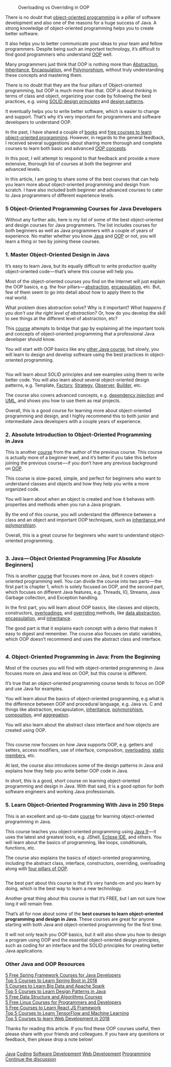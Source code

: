 <figure><img alt src="https://hackernoon.com/hn-images/1*EANgU23Sdyk84Z4PjjAfRg.gif"><figcaption>Overloading vs Overriding in&#xA0;OOP</figcaption></figure><p>There is no doubt that <a href="http://www.java67.com/2018/02/5-free-object-oriented-programming-online-courses.html">object-oriented programming</a> is a pillar of software development and also one of the reasons for a huge success of Java. A strong knowledge of object-oriented programming helps you to create better software.</p><p>It also helps you to better communicate your ideas to your team and fellow programmers. Despite being such an important technology, it&#x2019;s difficult to find good programmers who understand <a href="http://www.java67.com/2016/09/oops-concept-tutorial-in-java-object-oriented-programming.html">OOP</a>&#xA0;well.</p><p>Many programmers just think that OOP is nothing more than <a href="http://www.java67.com/2015/05/difference-between-abstraction-and.html">Abstraction</a>, <a href="http://www.java67.com/2012/08/what-is-inheritance-in-java-oops-programming-example.html">Inheritance</a>, <a href="https://javarevisited.blogspot.com/2012/03/what-is-encapsulation-in-java-and-oops.html">Encapsulation</a>, and <a href="http://www.java67.com/2015/05/difference-between-abstraction-and.html">Polymorphism</a>, without truly understanding these concepts and mastering them.</p><p>There is no doubt that they are the four pillars of Object-oriented programming, but OOP is much more than that. OOP is about thinking in terms of class and object, organizing your code by following the best practices, e.g. using <a href="https://javarevisited.blogspot.com/2018/07/10-object-oriented-design-principles.html">SOLID design principles</a> and <a href="https://javarevisited.blogspot.com/2018/02/top-5-java-design-pattern-courses-for-developers.html">design patterns</a>.</p><p>It eventually helps you to write better software, which is easier to change and support. That&#x2019;s why it&#x2019;s very important for programmers and software developers to understand OOP.</p><p>In the past, I have shared a couple of <a href="https://javarevisited.blogspot.com/2017/04/top-5-books-to-learn-object-oriented-programming.html">books</a> and <a href="http://www.java67.com/2018/02/5-free-object-oriented-programming-online-courses.html">free courses to learn object-oriented programming</a>. However, in regards to the general feedback, I received several suggestions about sharing more thorough and complete courses to learn both basic and advanced <a href="http://www.java67.com/2015/12/top-30-oops-concept-interview-questions-answers-java.html">OOP concepts</a>.</p><p>In this post, I will attempt to respond to that feedback and provide a more extensive, thorough list of courses at both the beginner and advanced&#xA0;levels.</p><p>In this article, I am going to share some of the best courses that can help you learn more about object-oriented programming and design from scratch. I have also included both beginner and advanced courses to cater to Java programmers of different experience levels.</p><h3>5 Object-Oriented Programming Courses for Java Developers</h3><p>Without any further ado, here is my list of some of the best object-oriented and design courses for Java programmers. The list includes courses for both beginners as well as Java programmers with a couple of years of experience. No matter whether you know <a href="https://javarevisited.blogspot.com/2018/08/top-5-free-java-8-and-9-courses-for-programmers.html">Java</a> and <a href="http://www.java67.com/2015/12/top-30-oops-concept-interview-questions-answers-java.html">OOP</a> or not, you will learn a thing or two by joining these&#xA0;courses.</p><h3>1. Master Object-Oriented Design in&#xA0;Java</h3><p>It&#x2019;s easy to learn Java, but its equally difficult to write production quality object-oriented code&#x200A;&#x2014;&#x200A;that&#x2019;s where this course will help&#xA0;you.</p><p>Most of the object-oriented courses you find on the Internet will just explain the OOP basics, e.g. the four pillars&#x200A;&#x2014;&#x200A;<a href="http://javarevisited.blogspot.sg/2010/10/abstraction-in-java.html#axzz59Lhz7uVu">abstraction</a>, <a href="https://javarevisited.blogspot.com/2017/04/difference-between-abstraction-and-encapsulation-in-java-oop.html">encapsulation</a>, etc. But, few of them seem to go into detail about how to apply them to the real&#xA0;world.</p><p>What problem does abstraction solve? Why is it important? <em>What happens if you don&#x2019;t use the right level of abstraction?</em> Or, how do you develop the skill to see things at the different level of abstraction, etc?</p><p>This <a href="https://click.linksynergy.com/fs-bin/click?id=JVFxdTr9V80&amp;subid=0&amp;offerid=323058.1&amp;type=10&amp;tmpid=14538&amp;RD_PARM1=https%3A%2F%2Fwww.udemy.com%2Fmastering-object-oriented-design-in-java%2F">course</a> attempts to bridge that gap by explaining all the important tools and concepts of object-oriented programming that a professional Java developer should&#xA0;know.</p><p>You will start with OOP basics like any <a href="https://javarevisited.blogspot.sg/2017/11/top-5-free-java-courses-for-beginners.html#axzz4zuIICRs9">other Java course</a>, but slowly, you will learn to design and develop software using the best practices in object-oriented programming.</p><figure><a href="https://click.linksynergy.com/fs-bin/click?id=JVFxdTr9V80&amp;subid=0&amp;offerid=323058.1&amp;type=10&amp;tmpid=14538&amp;RD_PARM1=https%3A%2F%2Fwww.udemy.com%2Fmastering-object-oriented-design-in-java%2F"><img alt src="https://hackernoon.com/hn-images/0*4BavMx_nSruv_pki.jpg"></a></figure><p>You will learn about SOLID principles and see examples using them to write better code. You will also learn about several object-oriented design patterns, e.g. Template, <a href="http://javarevisited.blogspot.sg/2011/12/factory-design-pattern-java-example.html#axzz51cvxH5kW">Factory</a>, <a href="http://javarevisited.blogspot.sg/2015/07/strategy-design-pattern-and-open-closed-principle-java-example.html">Strategy</a>, <a href="http://javarevisited.blogspot.sg/2011/12/observer-design-pattern-java-example.html">Observer</a>, <a href="http://javarevisited.blogspot.sg/2012/06/builder-design-pattern-in-java-example.html">Builder</a>,&#xA0;etc.</p><p>The course also covers advanced concepts, e.g. <a href="https://javarevisited.blogspot.sg/2015/06/difference-between-dependency-injection.html">dependency injection</a> and <a href="https://javarevisited.blogspot.com/2017/07/top-5-books-to-learn-uml-unified-modelling-language-java.html">UML</a>, and shows you how to use them as real projects.</p><p>Overall, this is a good course for learning more about object-oriented programming and design, and I highly recommend this to both junior and intermediate Java developers with a couple years of experience.</p><h3>2. Absolute Introduction to Object-Oriented Programming in&#xA0;Java</h3><p>This is another <a href="https://click.linksynergy.com/fs-bin/click?id=JVFxdTr9V80&amp;subid=0&amp;offerid=323058.1&amp;type=10&amp;tmpid=14538&amp;RD_PARM1=https%3A%2F%2Fwww.udemy.com%2Fabsolute-introduction-to-object-oriented-programming-in-java%2F">course</a> from the author of the previous course. This course is actually more of a beginner level, and it&#x2019;s better if you take this before joining the previous course&#x200A;&#x2014;&#x200A;if you don&#x2019;t have any previous background on&#xA0;<a href="http://www.java67.com/2016/09/oops-concept-tutorial-in-java-object-oriented-programming.html">OOP</a>.</p><p>This course is slow-paced, simple, and perfect for beginners who want to understand classes and objects and how they help you write a more organized code.</p><p>You will learn about when an object is created and how it behaves with properties and methods when you run a Java&#xA0;program.</p><p>By the end of this course, you will understand the difference between a class and an object and important OOP techniques, such as <a href="http://www.java67.com/2017/08/default-methods-in-interface-multiple.html">inheritance </a>and <a href="http://javarevisited.blogspot.sg/2011/08/what-is-polymorphism-in-java-example.html">polymorphism</a>.</p><p>Overall, this is a great course for beginners who want to understand object-oriented programming.</p><figure><a href="https://click.linksynergy.com/fs-bin/click?id=JVFxdTr9V80&amp;subid=0&amp;offerid=323058.1&amp;type=10&amp;tmpid=14538&amp;RD_PARM1=https%3A%2F%2Fwww.udemy.com%2Fabsolute-introduction-to-object-oriented-programming-in-java%2F"><img alt src="https://hackernoon.com/hn-images/0*tUTuTB7cnHocQOdm.gif"></a></figure><h3>3. Java&#x200A;&#x2014;&#x200A;Object Oriented Programming [For Absolute Beginners]</h3><p>This is another <a href="https://click.linksynergy.com/fs-bin/click?id=JVFxdTr9V80&amp;subid=0&amp;offerid=323058.1&amp;type=10&amp;tmpid=14538&amp;RD_PARM1=https%3A%2F%2Fwww.udemy.com%2Fjava-object-oriented-programming-for-absolute-beginners%2F">course</a> that focuses more on Java, but it covers object-oriented programming well. You can divide the course into two parts&#x200A;&#x2014;&#x200A;the first part is chapter 1, which is solely focused on OOP, and the second part, which focuses on different Java features, e.g. Threads, IO, Streams, Java Garbage collection, and Exception handling.</p><p>In the first part, you will learn about OOP basics, like classes and objects, constructors, <a href="http://www.java67.com/2015/08/top-10-method-overloading-overriding-interview-questions-answers-java.html">overloadings</a>, and <a href="http://javarevisited.blogspot.sg/2011/12/method-overloading-vs-method-overriding.html#axzz5BcfNzgOe">overriding </a>methods, like <a href="http://javarevisited.blogspot.sg/2010/10/abstraction-in-java.html">data abstraction</a>, <a href="http://javarevisited.blogspot.sg/2012/03/what-is-encapsulation-in-java-and-oops.html#axzz4vlf582rN">encapsulation</a>, and <a href="http://www.java67.com/2012/08/what-is-inheritance-in-java-oops-programming-example.html">inheritance</a>.</p><p>The good part is that it explains each concept with a demo that makes it easy to digest and remember. The course also focuses on static variables, which OOP doesn&#x2019;t recommend and uses the abstract class and interface.</p><figure><a href="https://click.linksynergy.com/fs-bin/click?id=JVFxdTr9V80&amp;subid=0&amp;offerid=323058.1&amp;type=10&amp;tmpid=14538&amp;RD_PARM1=https%3A%2F%2Fwww.udemy.com%2Fjava-object-oriented-programming-for-absolute-beginners%2F"><img alt src="https://hackernoon.com/hn-images/0*83UOcm9kFPGiRNMe.jpg"></a></figure><h3>4. Object-Oriented Programming in Java: From the Beginning</h3><p>Most of the courses you will find with object-oriented programming in Java focuses more on Java and less on OOP, but this course is different.</p><p>It&#x2019;s true that an object-oriented programming course tends to focus on OOP and use Java for examples.</p><p>You will learn about the basics of object-oriented programming, e.g.what is the difference between OOP and procedural language, e.g. Java vs. C and things like abstraction, encapsulation, <a href="http://www.java67.com/2016/03/top-21-java-inheritance-interview-Questions-Answer-Programming.html">inheritance</a>, <a href="http://www.java67.com/2012/10/difference-between-polymorphism-overloading-overriding-java.html">polymorphism</a>, <a href="http://javarevisited.blogspot.sg/2013/06/why-favor-composition-over-inheritance-java-oops-design.html#axzz57Kv4wGXe">composition</a>, and <a href="http://javarevisited.blogspot.sg/2014/02/ifference-between-association-vs-composition-vs-aggregation.html">aggregation</a>.</p><p>You will also learn about the abstract class interface and how objects are created using&#xA0;OOP.</p><figure><a href="https://click.linksynergy.com/fs-bin/click?id=JVFxdTr9V80&amp;subid=0&amp;offerid=323058.1&amp;type=10&amp;tmpid=14538&amp;RD_PARM1=https%3A%2F%2Fwww.udemy.com%2Fobject-oriented-programming-in-java-from-the-beginning%2F"><img alt src="https://hackernoon.com/hn-images/0*zN9Wq5rIoZJ0dEpt.jpg"></a></figure><p>This course now focuses on how Java supports OOP, e.g. getters and setters, access modifiers, use of interface, composition, <a href="http://www.java67.com/2012/09/difference-between-overloading-vs-overriding-in-java.html">overloading</a>, <a href="http://www.java67.com/2016/05/difference-between-static-and-nonstatic-member-variable-in-java.html">static members</a>,&#xA0;etc.</p><p>At last, the course also introduces some of the design patterns in Java and explains how they help you write better OOP code in&#xA0;Java.</p><p>In short, this is a good, short course on learning object-oriented programming and design in Java. With that said, it is a good option for both software engineers and working Java professionals.</p><h3>5. Learn Object-Oriented Programming With Java in 250&#xA0;Steps</h3><p>This is an excellent and up-to-date <a href="https://click.linksynergy.com/fs-bin/click?id=JVFxdTr9V80&amp;subid=0&amp;offerid=323058.1&amp;type=10&amp;tmpid=14538&amp;RD_PARM1=https%3A%2F%2Fwww.udemy.com%2Fjava-programming-tutorial-for-beginners%2F">course</a> for learning object-oriented programming in&#xA0;Java.</p><p>This course teaches you object-oriented programming using <a href="http://www.java67.com/2018/01/top-10-java-9-tutorials-and-courses.html">Java 9</a>&#x200A;&#x2014;&#x200A;it uses the latest and greatest tools, e.g. JShell, <a href="http://www.java67.com/2018/02/5-free-eclipse-and-junit-online-courses-java-developers.html">Eclipse IDE</a>, and others. You will learn about the basics of programming, like loops, conditionals, functions, etc.</p><p>The course also explains the basics of object-oriented programming, including the abstract class, interface, constructors, overriding, overloading along with <a href="http://bit.ly/2D3361J">four pillars of&#xA0;OOP</a>.</p><figure><a href="https://click.linksynergy.com/fs-bin/click?id=JVFxdTr9V80&amp;subid=0&amp;offerid=323058.1&amp;type=10&amp;tmpid=14538&amp;RD_PARM1=https%3A%2F%2Fwww.udemy.com%2Fjava-programming-tutorial-for-beginners%2F"><img alt src="https://hackernoon.com/hn-images/0*-q_lcYbPWHsOI0oD.png"></a></figure><p>The best part about this course is that it&#x2019;s very hands-on and you learn by doing, which is the best way to learn a new technology.</p><p>Another great thing about this course is that it&#x2019;s FREE, but I am not sure how long it will remain&#xA0;free.</p><p>That&#x2019;s all for now about some of the <strong>best courses to learn object-oriented programming and design in Java</strong>. These courses are great for anyone starting with both Java and object-oriented programming for the first&#xA0;time.</p><p>It will not only teach you OOP basics, but it will also show you how to design a program using OOP and the essential object-oriented design principles, such as coding for an interface and the SOLID principles for creating better Java applications.</p><h3>Other Java and OOP Resources</h3><p><a href="http://www.java67.com/2017/11/top-5-free-core-spring-mvc-courses-learn-online.html">5 Free Spring Framework Courses for Java Developers</a><br><a href="https://javarevisited.blogspot.com/2018/05/top-5-courses-to-learn-spring-boot-in.html">Top 5 Courses to Learn Spring Boot in 2018</a><br><a href="http://javarevisited.blogspot.com/2017/12/top-5-courses-to-learn-big-data-and.html">5 Courses to Learn Big Data and Apache Spark</a><br><a href="https://javarevisited.blogspot.com/2018/02/top-5-java-design-pattern-courses-for-developers.html">Top 5 Courses to Learn Design Patterns in Java</a><br><a href="https://javarevisited.blogspot.com/2018/01/top-5-free-data-structure-and-algorithm-courses-java--c-programmers.html">5 Free Data Structure and Algorithms Courses</a><br><a href="http://www.java67.com/2018/02/5-free-linux-unix-courses-for-programmers-learn-online.html">5 Free Linux Courses for Programmers and Developers</a><br><a href="http://www.java67.com/2018/02/5-free-react-courses-for-web-developers.html">5 Free Courses to Learn React JS Framework</a><br><a href="https://javarevisited.blogspot.com/2018/08/top-5-tensorflow-and-machine-learning-courses-online-programmers.html">Top 5 Courses to Learn TensorFlow and Machine Learning</a><br><a href="https://javarevisited.blogspot.com/2018/02/top-5-online-courses-to-learn-web-development.html">Top 5 Courses to learn Web Development in&#xA0;2018</a></p><p>Thanks for reading this article. If you find these OOP courses useful, then please share with your friends and colleagues. If you have any questions or feedback, then please drop a note&#xA0;below!</p><figure><a href="https://goo.gl/w4Pbea"><img alt src="https://hackernoon.com/hn-images/1*PZjwR1Nbluff5IMI6Y1T6g@2x.png"></a></figure>                <div class="archive-tags">                                        <a class="tag" href="https://hackernoon.com/tagged/java">Java</a>                                        <a class="tag" href="https://hackernoon.com/tagged/coding">Coding</a>                                        <a class="tag" href="https://hackernoon.com/tagged/software-development">Software Development</a>                                        <a class="tag" href="https://hackernoon.com/tagged/web-development">Web Development</a>                                        <a class="tag" href="https://hackernoon.com/tagged/programming">Programming</a>                  </div>                <div class="twitter-discussion">          <a target="_blank" href="https://twitter.com/search?q=https%3A%2F%2Fhackernoon.com%2Ftop-5-object-oriented-programming-and-design-courses-for-programmers-ad49f0870de4">Continue the discussion <i class="fab fa-twitter"></i></a>        </div>